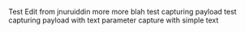 Test
Edit from jnuruiddin
more more blah
test capturing payload
test capturing payload with text parameter
capture with simple text
